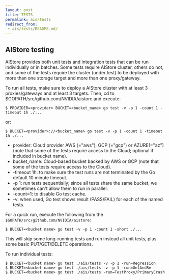 ```yaml
---
layout: post
title: TESTS
permalink: ais/tests
redirect_from:
 - ais/tests/README.md/
---
```


## AIStore testing

AIStore provides both unit tests and integration tests that can be run individually or in batches. Some tests require AIStore cluster, others do not, and some of the tests require the cluster (under test) to be deployed with more than one storage target and more than one proxy/gateway.

To run all tests, make sure to deploy a AIStore cluster with at least 3 proxies/gateways and at least 3 targets.
Then, cd to $GOPATH/src/github.com/NVIDIA/aistore and execute:

```console
$ PROVIDER=<provider> BUCKET=<bucket_name> go test -v -p 1 -count 1 -timeout 1h ./...
```

or:

```console
$ BUCKET=<provider>://<bucket_name> go test -v -p 1 -count 1 -timeout 1h ./...
```

- provider: Cloud provider AWS (="aws"), GCP (="gcp") or AZURE(="az") (note that some of the tests require access to the Cloud; optional if included in bucket name).
- bucket_name: Cloud-based bucket backed by AWS or GCP (note that some of the tests require access to the Cloud).
- -timeout 1h: to make sure the test runs are not terminated by the Go default 10 minute timeout.
- -p 1: run tests sequentially; since all tests share the same bucket, we sometimes can't allow them to run in parallel.
- -count=1: to disable Go test cache.
- -v: when used, Go test shows result (PASS/FAIL) for each of the named tests.

For a quick run, execute the following from the `$GOPATH/src/github.com/NVIDIA/aistore`:

```console
$ BUCKET=<bucket name> go test -v -p 1 -count 1 -short ./...
```

This will skip some long-running tests and run instead all unit tests, plus some basic PUT/GET/DELETE operations.

To run individual tests:

```console
$ BUCKET=<bucket name> go test ./ais/tests -v -p 1 -run=Regression
$ BUCKET=<bucket name> go test ./ais/tests -v -p 1 -run=GetAndRe
$ BUCKET=<bucket name> go test ./ais/tests -run=TestProxy/PrimaryCrash
```
